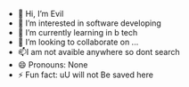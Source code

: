 - 👋 Hi, I’m Evil
- 👀 I’m interested in software developing
- 🌱 I’m currently learning in b tech 
- 💞️ I’m looking to collaborate on ...
- 📫I am not avaible anywhere so dont search 
- 😄 Pronouns: None
- ⚡ Fun fact: uU will not Be saved here

<!Evil i'm there //// is a ✨ special ✨ repository because its `README.md` (this file) appears on your GitHub profile.
You can click the Preview link to take a look at your changes.
--->
